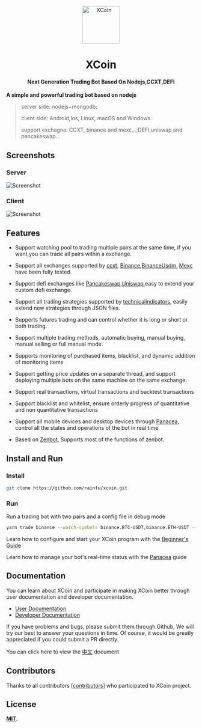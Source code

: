 <p align="center"><img src="docs/public/images/logo.png" alt="XCoin" width="100" height="100"></p>

<h1 align="center">XCoin</h1>

<h4 align="center">Next Generation Trading Bot Based On Nodejs,CCXT,DEFI</h4>

**A simple and powerful trading bot based on nodejs**

> server side: nodejs+mongodb;
>
> client side: Android,Ios, Linux, macOS and Windows.
>
> support exchagne: CCXT, binance and mexc...;DEFI,uniswap and pancakeswap...

## Screenshots

### Server

![Screenshot](docs/public/images/server.jpg)

### Client

![Screenshot](docs/public/images/screenshot.jpg)

## Features

- Support watching pool to trading multiple pairs at the same time, if you want,you can trade all pairs within a exchange.

- Support all exchanges supported by [ccxt](https://github.com/ccxt/ccxt), [Binance](https://www.binance.com),[BinanceUsdm](https://www.binance.com), [Mexc](https://www.mexc.com/) have been fully tested.

- Support defi exchanges like [Pancakeswap](https://www.pancakeswap.finance),[Uniswap](https://www.uniswap.org),easy to extend your custom defi exchange.

- Support all trading strategies supported by [technicalindicators](https://github.com/anandanand84/technicalindicators), easily extend new strategies through JSON files.

- Supports futures trading and can control whether it is long or short or both trading.

- Support multiple trading methods, automatic buying, manual buying, manual selling or full manual mode.

- Supports monitoring of purchased items, blacklist, and dynamic addition of monitoring items

- Support getting price updates on a separate thread, and support deploying multiple bots on the same machine on the same exchange.

- Support real transactions, virtual transactions and backtest transactions

- Support blacklist and whitelist, ensure orderly progress of quantitative and non quantitative transactions

- Support all mobile devices and desktop devices through [Panacea](https://github.com/markmind/panacea-api), control all the states and operations of the bot in real time

- Based on [Zenbot](https://github.com/DeviaVir/zenbot), Supports most of the functions of zenbot.

## Install and Run

### Install

```bash
git clone https://github.com/rainfu/xcoin.git
```

### Run

Run a trading bot with two pairs and a config file in  debug mode

```bash
yarn trade binance --watch-symbols binance.BTC-USDT,binance.ETH-USDT --conf ./data/config/binance/30mf.json --debug
```

Learn how to configure and start your XCoin program with the [Beginner's Guide](docs/start.md)

Learn how to manage your bot's real-time status with the [Panacea](https://github.com/markmind/panacea-api) guide

## Documentation

You can learn about XCoin and participate in making XCoin better through user documentation and developer documentation.

- [User Documentation](docs/README.md)
- [Developer Documentation](docs/developer.md)

If you have problems and bugs, please submit them through Github, We will try our best to answer your questions in time. Of course, it would be greatly appreciated if you could submit a PR directly.

You can click here to view the [中文](README.zh-CN.md) document

## Contributors

Thanks to all contributors [[contributors](https://github.com/rainfu/xcoin/graphs/contributors)] who participated to XCoin project.

## License

[**MIT**](https://opensource.org/licenses/MIT).
